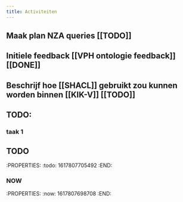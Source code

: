 ```yaml
---
title: Activiteiten
---
```


## Maak plan NZA queries [[TODO]]
## Initiele feedback [[VPH ontologie feedback]] [[DONE]]
## Beschrijf hoe [[SHACL]] gebruikt zou kunnen worden binnen [[KIK-V]] [[TODO]]
## TODO:
### taak 1
## TODO 
:PROPERTIES:
:todo: 1617807705492
:END:
### NOW
:PROPERTIES:
:now: 1617807698708
:END:
##
